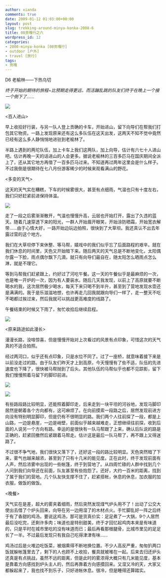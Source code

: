 ```yaml
---
author: xianda
comments: true
date: 2009-01-12 01:03:00+00:00
layout: post
slug: trekking-around-minya-konka-2008-6
title: 08贡嘎行之六
wordpress_id: 12
categories:
- 2008-minya-konka [08贡嘎行]
- outdoor [户外]
- travel [旅行]
tags:
- 贡嘎
---
```


D6 老榆林——下热乌切

_终于开始的期待的旅程~比预期走得更远，而活蹦乱跳的队友们终于在晚上一个接一个倒下了……_

![](http://fwve8w.blu.livefilestore.com/y1pg6IbivWFK3PyF0lYws0EsKsTiD6wFIoppVRIMw7yA1TRSxT4LlMt0VzO0CdO_Rgi4t14dlmzroc/DSC_1272.JPG)

<百人进山>

早上收拾好行装，与另一队人登上贡确的卡车，开始进山，留下向导们在帮我们打包其它物资。一路上发现原来还有这么多队伍在这天出发，这两天不知不觉中竟然已经有这么多人静悄悄地进驻到老榆林了。

半路上遇到的两坨队伍，加上卡车上我们这两队，加上向导，估计有六七十人进山吧。估计再晚一天的话进山的人会更多。据说老榆林的三百多匹马在国庆期间全派上了，还从其它地方再借了一百多匹马过来。不知道再过两年这里会是什么样子。不过我倒是很期待在七八月份游客稀少的时候来观看满山的野花。

<!-- more -->

<多变的天气>

这天的天气实在糟糕，下车的时候雾很大，甚至有点细雨，气温也只有十度左右，我们只好赶紧前进保持体温。

![](http://fwve8w.blu.livefilestore.com/y1pKd0K7eD61JzVh6NLwwZOjjbYjBcjqDYbAb6sp2BJn-tiT8GvLCqypdeyXGA2UdjVe1uX_7jS6b2CaYxBOJXsQA/DSC_1270.jpg)

走了一段之后雾渐渐散开，气温也慢慢升高，云层也开始打开，露出了久违的蓝天。随着几速穿透下来的阳光，一群人开始眉开眼笑，开始涂防晒霜，开始宽衣解带……由于心情大好，一路开始边玩边拍照，很快到了大草坝。我还真认不出去年露过营的这个地方。

我们在大草坝停下来休整、等马帮，嬉戏中的我们似乎忘了后面路程的艰辛。就在我们休息的时间里，天色又开始暗下来。随后两天的天气总是不断地变化，太阳偶尔露一下脸，雨点偶尔飘下几滴，就只有向导们最自在，随太阳怎么晒雨点怎么淋，就是不理它。

等到马帮我们赶紧跟上，约好过了河吃午餐。这一天的午餐似乎是最麻烦的一次，也是唯一开炉的一次，因为有人要装水。随后几天我发现，以前上了高原就要不断喝水的我，这次居然极少喝水，每天下来只喝不到半升，甚至到了营地发现水壶还是满满的。我于是乐滋滋地想，也许再走几回我就跟向导们一样了，走一整天不吃不喝都过挨过来，然后我就可以挑战更高难度的线路了。

午餐结束的时候又下雨了，匆忙收拾后继续启程。

![](http://fwve8w.blu.livefilestore.com/y1p-eDBK52sLwshEQ--9Ks0L-D9QdLpO-A6SeymHUpC9LXUp25UM2uumdN3LYzm6RIsKDo03EqKKR4/DSC_1321.jpg)

<原来路途如此漫长>

漫漫长路，没啥惊喜，但是慢慢开始对上次看过的风景有点印象，可惜这次的天气真的不适合拍照。

经过两河口，似乎还有点印象，只是水位不同了。过了一座桥，就意味着接下来是以前没走过的路。由于队友们昨天才上到高原，今天慢慢有了些不适，队伍的先进速度也下降了，很快被马帮抛到了后头。其他队伍的马帮似乎也都不见踪影，留下我们慢慢照着马留下的脚印前进。

![](http://fwve8w.blu.livefilestore.com/y1p9bBVrElAwFu3ZerVBbp0SJd96QZ0PFgkO1eRxH8vihhYVIynRZSPq8G0xWjndFf5_vTKF8KoFEs/DSC_1336.jpg)

![](http://fwve8w.blu.livefilestore.com/y1pAftWxCeXnoC1-G9PxlevAHWG9GHVZqr4yc1ePcD3uYpQegcRDH110L4uuKze16itJoZvYU7dPy4/DSC_1342.jpg)

有些路段路比较明显，还能照着脚印走，后来走到一块平坦的河谷地，发现马脚印居然是朝着各个方向都有，这可麻烦了。在向前摸索一段路之后，居然发现前进方向没有特别明显脚印，但是仍有不很明显的路。我们两个人往前探了一段，都是上山路，一边是悬崖，一边是峭壁，前面似乎越来越难走，正想继续往前探，收到后面的人说另一个方向有路。幸运的是很快有一队马帮跟了上来，确认后队说的路是正确的，赶紧回撤然后紧跟着马帮走。估计这是最后一队马帮了，再不跟上又得迷路了。

不过很不争气地，我们很快又落下了，还好这一段的路比较明显。天色突然暗了下来，雾气也越来越浓，甚至到了只有十几米的能见度。正在此时，终于发现前面有人声，然后浓雾中出现的一些帐篷，终于到营地了。从四周忙碌的人群中找到几个人问到我们向导还在前面，队友甚至有些抱怨了。还好，大约一百米的距离，找到了属于我们的营地。几个队友快支撑不住了，赶紧搭帐，休息的休息，加衣服的加衣服，做饭的做饭。

<晚餐>

天气实在是差，超大的雾夹着细雨，然后突然发现煤气炉头用不了！出动了公交大使出去借了个炉头回来，向导在另一边用湿了的木材点火。手忙脚乱好一阵之后终于有了香甜的鸡汤。要说这鸡汤，那可是货真价实：足足煮了一大锅，9个人居然最后没吃完，还剩许多肉；味道也是特别甜美，终于才回忆起鸡肉本来是有味道的，只是平时在城市里吃的没有味道而已；最后再看那根腿骨，比城市里见的足足长了一半。不过最后发现只有我自己吃得津津有味……

鸡汤过后是火堆边吃饭菜，被烟熏得不断地换位置。不少人高反严重，匆匆扒两口饭就躲帐篷里去了，剩下的人也顾不上收拾，餐具就被堆在一起。后来去归还炉头还真是有点挑战，虽然不远的距离，但是此时的雾浓得大概只有几米能见度，基本是靠着方向感找到炉头主人的，然后再靠着方向感摸回来。又湿又冷的天，大家又都躲起来了，我也找不到乐子，只好进帐休息。很冷，但是睡得还算踏实。
